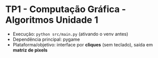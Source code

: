 # TP1 - Computação Gráfica - Algoritmos Unidade 1

- Execução: `python src/main.py` (ativando o venv antes)
- Dependência principal: pygame
- Plataforma/objetivo: interface por **cliques** (sem teclado), saída em **matriz de pixels**
